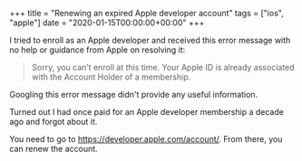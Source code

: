 +++
title = "Renewing an expired Apple developer account"
tags = ["ios", "apple"]
date = "2020-01-15T00:00:00+00:00"
+++

I tried to enroll as an Apple developer and received this error message with no help or guidance from Apple on resolving it:

> Sorry, you can’t enroll at this time. Your Apple ID is already associated with the Account Holder of a membership.

Googling this error message didn't provide any useful information.

Turned out I had once paid for an Apple developer membership a decade ago and forgot about it.

You need to go to https://developer.apple.com/account/. From there, you can renew the account.
